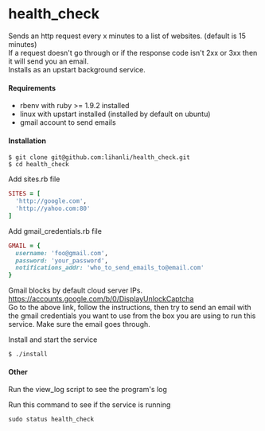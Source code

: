 health_check
============

Sends an http request every x minutes to a list of websites. (default is 15 minutes)  
If a request doesn't go through or if the response code isn't 2xx or 3xx then it will send you an email.  
Installs as an upstart background service.

#### Requirements

* rbenv with ruby >= 1.9.2 installed
* linux with upstart installed (installed by default on ubuntu)
* gmail account to send emails

#### Installation

```
$ git clone git@github.com:lihanli/health_check.git
$ cd health_check
```

Add sites.rb file  

```ruby
SITES = [
  'http://google.com',
  'http://yahoo.com:80'
]
```
Add gmail_credentials.rb file

```ruby
GMAIL = {
  username: 'foo@gmail.com',
  password: 'your_password',
  notifications_addr: 'who_to_send_emails_to@email.com'
}
```

Gmail blocks by default cloud server IPs.  
https://accounts.google.com/b/0/DisplayUnlockCaptcha  
Go to the above link, follow the instructions, then try to send an email with the gmail
credentials you want to use from the box you are using to run this service. Make sure
the email goes through.


Install and start the service
```
$ ./install
```

#### Other
Run the view_log script to see the program's log

Run this command to see if the service is running
```
sudo status health_check
```

